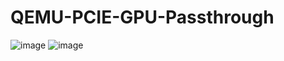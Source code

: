 # QEMU-PCIE-GPU-Passthrough
![image](https://github.com/ahaas25/QEMU-PCIE-GPU-Passthrough/assets/94150901/ade6d743-e51f-43ce-a23b-c6a710b048d0)
![image](https://github.com/ahaas25/QEMU-PCIE-GPU-Passthrough/assets/94150901/69f0a2f6-576d-4934-82d1-e38f63411309)
